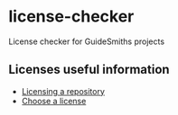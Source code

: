 # license-checker

License checker for GuideSmiths projects

## Licenses useful information

- [Licensing a repository
](https://docs.github.com/en/github/creating-cloning-and-archiving-repositories/licensing-a-repository)
- [Choose a license](https://choosealicense.com/appendix/)